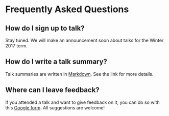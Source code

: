 # Frequently Asked Questions

## How do I sign up to talk?

Stay tuned. We will make an announcement soon about talks for the Winter 2017
term.

## How do I write a talk summary?

Talk summaries are written in [Markdown](/seminar/write-markdown). See the link
for more details.

## Where can I leave feedback?

If you attended a talk and want to give feedback on it, you can do so with this
[Google form](https://goo.gl/forms/t1GUAGhBGF6LtkFm1).  All suggestions are
welcome!
